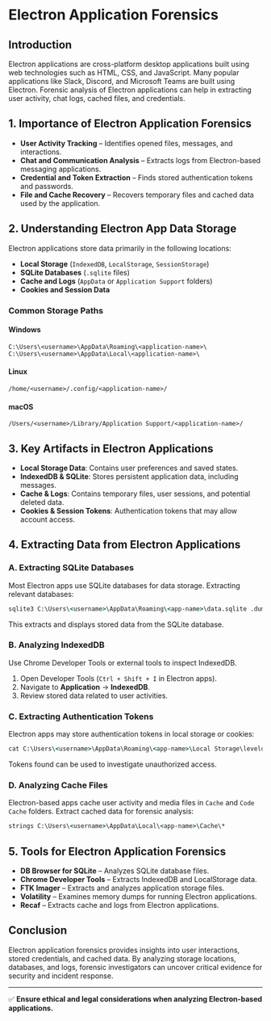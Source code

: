 # Electron Application Forensics

## Introduction
Electron applications are cross-platform desktop applications built using web technologies such as HTML, CSS, and JavaScript. Many popular applications like Slack, Discord, and Microsoft Teams are built using Electron. Forensic analysis of Electron applications can help in extracting user activity, chat logs, cached files, and credentials.

## 1. Importance of Electron Application Forensics
- **User Activity Tracking** – Identifies opened files, messages, and interactions.
- **Chat and Communication Analysis** – Extracts logs from Electron-based messaging applications.
- **Credential and Token Extraction** – Finds stored authentication tokens and passwords.
- **File and Cache Recovery** – Recovers temporary files and cached data used by the application.

## 2. Understanding Electron App Data Storage
Electron applications store data primarily in the following locations:
- **Local Storage** (`IndexedDB`, `LocalStorage`, `SessionStorage`)
- **SQLite Databases** (`.sqlite` files)
- **Cache and Logs** (`AppData` or `Application Support` folders)
- **Cookies and Session Data**

### Common Storage Paths
#### Windows
```
C:\Users\<username>\AppData\Roaming\<application-name>\
C:\Users\<username>\AppData\Local\<application-name>\
```
#### Linux
```
/home/<username>/.config/<application-name>/
```
#### macOS
```
/Users/<username>/Library/Application Support/<application-name>/
```

## 3. Key Artifacts in Electron Applications
- **Local Storage Data**: Contains user preferences and saved states.
- **IndexedDB & SQLite**: Stores persistent application data, including messages.
- **Cache & Logs**: Contains temporary files, user sessions, and potential deleted data.
- **Cookies & Session Tokens**: Authentication tokens that may allow account access.

## 4. Extracting Data from Electron Applications
### A. Extracting SQLite Databases
Most Electron apps use SQLite databases for data storage. Extracting relevant databases:
```cmd
sqlite3 C:\Users\<username>\AppData\Roaming\<app-name>\data.sqlite .dump
```
This extracts and displays stored data from the SQLite database.

### B. Analyzing IndexedDB
Use Chrome Developer Tools or external tools to inspect IndexedDB.
1. Open Developer Tools (`Ctrl + Shift + I` in Electron apps).
2. Navigate to **Application** → **IndexedDB**.
3. Review stored data related to user activities.

### C. Extracting Authentication Tokens
Electron apps may store authentication tokens in local storage or cookies:
```cmd
cat C:\Users\<username>\AppData\Roaming\<app-name>\Local Storage\leveldb\*.ldb
```
Tokens found can be used to investigate unauthorized access.

### D. Analyzing Cache Files
Electron-based apps cache user activity and media files in `Cache` and `Code Cache` folders. Extract cached data for forensic analysis:
```cmd
strings C:\Users\<username>\AppData\Local\<app-name>\Cache\*
```

## 5. Tools for Electron Application Forensics
- **DB Browser for SQLite** – Analyzes SQLite database files.
- **Chrome Developer Tools** – Extracts IndexedDB and LocalStorage data.
- **FTK Imager** – Extracts and analyzes application storage files.
- **Volatility** – Examines memory dumps for running Electron applications.
- **Recaf** – Extracts cache and logs from Electron applications.

## Conclusion
Electron application forensics provides insights into user interactions, stored credentials, and cached data. By analyzing storage locations, databases, and logs, forensic investigators can uncover critical evidence for security and incident response.

---
✅ **Ensure ethical and legal considerations when analyzing Electron-based applications.**

